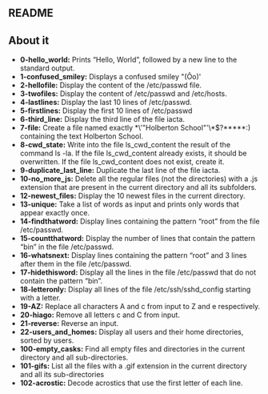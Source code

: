 ## README

## About it

- **0-hello_world:** Prints “Hello, World”, followed by a new line to the standard output.
- **1-confused_smiley:** Displays a confused smiley "(Ôo)'
- **2-hellofile:** Display the content of the /etc/passwd file.
- **3-twofiles:** Display the content of /etc/passwd and /etc/hosts.
- **4-lastlines:** Display the last 10 lines of /etc/passwd.
- **5-firstlines:** Display the first 10 lines of /etc/passwd
- **6-third_line:** Display the third line of the file iacta.
- **7-file:** Create a file named exactly \*\\'"Holberton School"\'\\*$\?\*\*\*\*\*:) containing the text Holberton School.
- **8-cwd_state:** Write into the file ls_cwd_content the result of the command ls -la. If the file ls_cwd_content already exists, it should be overwritten. If the file ls_cwd_content does not exist, create it.
- **9-duplicate_last_line:** Duplicate the last line of the file iacta.
- **10-no_more_js:** Delete all the regular files (not the directories) with a .js extension that are present in the current directory and all its subfolders.
- **12-newest_files:** Display the 10 newest files in the current directory.
- **13-unique:** Take a list of words as input and prints only words that appear exactly once.
- **14-findthatword:** Display lines containing the pattern “root” from the file /etc/passwd.
- **15-countthatword:** Display the number of lines that contain the pattern “bin” in the file /etc/passwd.
- **16-whatsnext:** Display lines containing the pattern “root” and 3 lines after them in the file /etc/passwd.
- **17-hidethisword:** Display all the lines in the file /etc/passwd that do not contain the pattern “bin”.
- **18-letteronly:** Display all lines of the file /etc/ssh/sshd_config starting with a letter.
- **19-AZ:** Replace all characters A and c from input to Z and e respectively.
- **20-hiago:** Remove all letters c and C from input.
- **21-reverse:** Reverse an input.
- **22-users_and_homes:** Display all users and their home directories, sorted by users.
- **100-empty_casks:** Find all empty files and directories in the current directory and all sub-directories.
- **101-gifs:** List all the files with a .gif extension in the current directory and all its sub-directories
- **102-acrostic:** Decode acrostics that use the first letter of each line.
